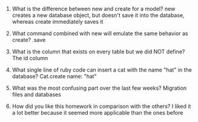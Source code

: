 1. What is the difference between new and create for a model?
new creates a new database object, but doesn't save it into the database, whereas create immediately saves it

2. What command combined with new will emulate the same behavior as create?
.save

3. What is the column that exists on every table but we did NOT define?
The id column

4. What single line of ruby code can insert a cat with the name "hat" in the database?
Cat.create name: "hat"

5. What was the most confusing part over the last few weeks?
Migration files and databases

6. How did you like this homework in comparison with the others?
I liked it a lot better because it seemed more applicable than the ones before
